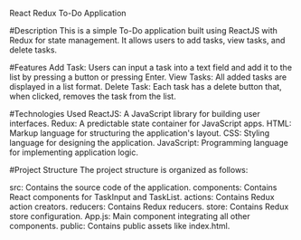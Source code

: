 React Redux To-Do Application 

#Description
This is a simple To-Do application built using ReactJS with Redux for state management. It allows users to add tasks, view tasks, and delete tasks.

#Features
Add Task: Users can input a task into a text field and add it to the list by pressing a button or pressing Enter.
View Tasks: All added tasks are displayed in a list format.
Delete Task: Each task has a delete button that, when clicked, removes the task from the list.

#Technologies Used
ReactJS: A JavaScript library for building user interfaces.
Redux: A predictable state container for JavaScript apps.
HTML: Markup language for structuring the application's layout.
CSS: Styling language for designing the application.
JavaScript: Programming language for implementing application logic.

#Project Structure
The project structure is organized as follows:

src: Contains the source code of the application.
components: Contains React components for TaskInput and TaskList.
actions: Contains Redux action creators.
reducers: Contains Redux reducers.
store: Contains Redux store configuration.
App.js: Main component integrating all other components.
public: Contains public assets like index.html.
